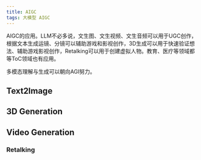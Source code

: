 ```yaml
---
title: AIGC
tags: 大模型 AIGC
---
```


AIGC的应用。LLM不必多说，文生图、文生视频、文生音频可以用于UGC创作，根据文本生成运镜、分镜可以辅助游戏和影视创作，3D生成可以用于快速验证想法、辅助游戏影视创作，Retalking可以用于创建虚拟人物。教育、医疗等领域都等ToC领域也有应用。

多模态理解与生成可以朝向AGI努力。

## Text2Image

## 3D Generation

## Video Generation

### Retalking
